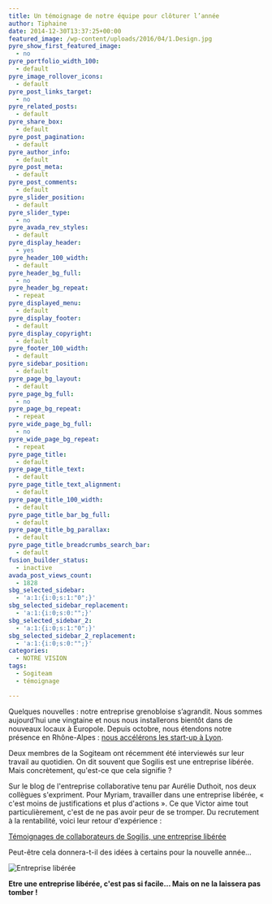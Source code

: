```yaml
---
title: Un témoignage de notre équipe pour clôturer l’année
author: Tiphaine
date: 2014-12-30T13:37:25+00:00
featured_image: /wp-content/uploads/2016/04/1.Design.jpg
pyre_show_first_featured_image:
  - no
pyre_portfolio_width_100:
  - default
pyre_image_rollover_icons:
  - default
pyre_post_links_target:
  - no
pyre_related_posts:
  - default
pyre_share_box:
  - default
pyre_post_pagination:
  - default
pyre_author_info:
  - default
pyre_post_meta:
  - default
pyre_post_comments:
  - default
pyre_slider_position:
  - default
pyre_slider_type:
  - no
pyre_avada_rev_styles:
  - default
pyre_display_header:
  - yes
pyre_header_100_width:
  - default
pyre_header_bg_full:
  - no
pyre_header_bg_repeat:
  - repeat
pyre_displayed_menu:
  - default
pyre_display_footer:
  - default
pyre_display_copyright:
  - default
pyre_footer_100_width:
  - default
pyre_sidebar_position:
  - default
pyre_page_bg_layout:
  - default
pyre_page_bg_full:
  - no
pyre_page_bg_repeat:
  - repeat
pyre_wide_page_bg_full:
  - no
pyre_wide_page_bg_repeat:
  - repeat
pyre_page_title:
  - default
pyre_page_title_text:
  - default
pyre_page_title_text_alignment:
  - default
pyre_page_title_100_width:
  - default
pyre_page_title_bar_bg_full:
  - default
pyre_page_title_bg_parallax:
  - default
pyre_page_title_breadcrumbs_search_bar:
  - default
fusion_builder_status:
  - inactive
avada_post_views_count:
  - 1828
sbg_selected_sidebar:
  - 'a:1:{i:0;s:1:"0";}'
sbg_selected_sidebar_replacement:
  - 'a:1:{i:0;s:0:"";}'
sbg_selected_sidebar_2:
  - 'a:1:{i:0;s:1:"0";}'
sbg_selected_sidebar_2_replacement:
  - 'a:1:{i:0;s:0:"";}'
categories:
  - NOTRE VISION
tags:
  - Sogiteam
  - témoignage

---
```

Quelques nouvelles : notre entreprise grenobloise s’agrandit. Nous sommes aujourd’hui une vingtaine et nous nous installerons bientôt dans de nouveaux locaux à Europole. Depuis octobre, nous étendons notre présence en Rhône-Alpes : [nous accélérons les start-up à Lyon](http://www.ledauphine.com/isere-sud/2014/11/04/sogilis-accelere-les-start-up-a-lyon-gldb).

Deux membres de la Sogiteam ont récemment été interviewés sur leur travail au quotidien. On dit souvent que Sogilis est une entreprise libérée. Mais concrètement, qu'est-ce que cela signifie ?

Sur le blog de l'entreprise collaborative tenu par Aurélie Duthoit, nos deux collègues s'expriment. Pour Myriam, travailler dans une entreprise libérée, « c'est moins de justifications et plus d'actions ». Ce que Victor aime tout particulièrement, c'est de ne pas avoir peur de se tromper. Du recrutement à la rentabilité, voici leur retour d'expérience :

[Témoignages de collaborateurs de Sogilis, une entreprise libérée](http://lentreprisecollaborative.wordpress.com/2014/12/16/temoignages-de-collaborateurs-de-sogilis-une-entreprise-liberee/)

Peut-être cela donnera-t-il des idées à certains pour la nouvelle année…

![Entreprise libérée](http://67.media.tumblr.com/1efcb4b72c5cadb2e590eae1967adfe6/tumblr_inline_nhcads24EA1t2p7ex.png)

**Etre une entreprise libérée, c'est pas si facile… Mais on ne la laissera pas tomber !**